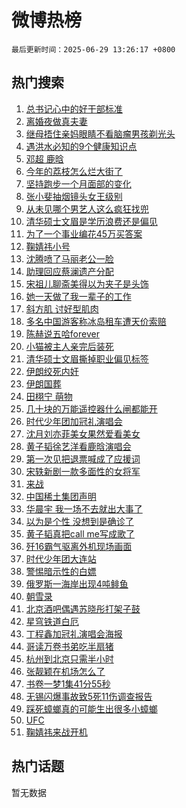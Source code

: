 # 微博热榜

`最后更新时间：2025-06-29 13:26:17 +0800`

## 热门搜索

1. [总书记心中的好干部标准](https://m.weibo.cn/search?containerid=100103type%3D1%26t%3D10%26q%3D%23%E6%80%BB%E4%B9%A6%E8%AE%B0%E5%BF%83%E4%B8%AD%E7%9A%84%E5%A5%BD%E5%B9%B2%E9%83%A8%E6%A0%87%E5%87%86%23&stream_entry_id=51&isnewpage=1&extparam=seat%3D1%26pos%3D0%26stream_entry_id%3D51%26c_type%3D51%26q%3D%2523%25E6%2580%25BB%25E4%25B9%25A6%25E8%25AE%25B0%25E5%25BF%2583%25E4%25B8%25AD%25E7%259A%2584%25E5%25A5%25BD%25E5%25B9%25B2%25E9%2583%25A8%25E6%25A0%2587%25E5%2587%2586%2523%26cate%3D10103%26filter_type%3Drealtimehot%26dgr%3D0%26display_time%3D1751174776%26pre_seqid%3D17511747760830162154061)
1. [离婚夜做真夫妻](https://m.weibo.cn/search?containerid=100103type%3D1%26t%3D10%26q%3D%E7%A6%BB%E5%A9%9A%E5%A4%9C%E5%81%9A%E7%9C%9F%E5%A4%AB%E5%A6%BB&stream_entry_id=31&isnewpage=1&extparam=seat%3D1%26pos%3D0%26stream_entry_id%3D31%26flag%3D1%26q%3D%25E7%25A6%25BB%25E5%25A9%259A%25E5%25A4%259C%25E5%2581%259A%25E7%259C%259F%25E5%25A4%25AB%25E5%25A6%25BB%26lcate%3D5001%26filter_type%3Drealtimehot%26c_type%3D31%26dgr%3D0%26cate%3D5001%26realpos%3D1%26band_rank%3D1%26display_time%3D1751174776%26pre_seqid%3D17511747760830162154061)
1. [继母捂住亲妈眼睛不看脑瘤男孩剃光头](https://m.weibo.cn/search?containerid=100103type%3D1%26t%3D10%26q%3D%23%E7%BB%A7%E6%AF%8D%E6%8D%82%E4%BD%8F%E4%BA%B2%E5%A6%88%E7%9C%BC%E7%9D%9B%E4%B8%8D%E7%9C%8B%E8%84%91%E7%98%A4%E7%94%B7%E5%AD%A9%E5%89%83%E5%85%89%E5%A4%B4%23&stream_entry_id=31&isnewpage=1&extparam=seat%3D1%26pos%3D1%26stream_entry_id%3D31%26flag%3D1%26q%3D%2523%25E7%25BB%25A7%25E6%25AF%258D%25E6%258D%2582%25E4%25BD%258F%25E4%25BA%25B2%25E5%25A6%2588%25E7%259C%25BC%25E7%259D%259B%25E4%25B8%258D%25E7%259C%258B%25E8%2584%2591%25E7%2598%25A4%25E7%2594%25B7%25E5%25AD%25A9%25E5%2589%2583%25E5%2585%2589%25E5%25A4%25B4%2523%26lcate%3D5001%26filter_type%3Drealtimehot%26c_type%3D31%26dgr%3D0%26cate%3D5001%26realpos%3D2%26band_rank%3D2%26display_time%3D1751174776%26pre_seqid%3D17511747760830162154061)
1. [遇洪水必知的9个健康知识点](https://m.weibo.cn/search?containerid=100103type%3D1%26t%3D10%26q%3D%23%E9%81%87%E6%B4%AA%E6%B0%B4%E5%BF%85%E7%9F%A5%E7%9A%849%E4%B8%AA%E5%81%A5%E5%BA%B7%E7%9F%A5%E8%AF%86%E7%82%B9%23&stream_entry_id=31&isnewpage=1&extparam=seat%3D1%26pos%3D2%26stream_entry_id%3D31%26flag%3D0%26q%3D%2523%25E9%2581%2587%25E6%25B4%25AA%25E6%25B0%25B4%25E5%25BF%2585%25E7%259F%25A5%25E7%259A%25849%25E4%25B8%25AA%25E5%2581%25A5%25E5%25BA%25B7%25E7%259F%25A5%25E8%25AF%2586%25E7%2582%25B9%2523%26lcate%3D5001%26filter_type%3Drealtimehot%26c_type%3D31%26dgr%3D0%26cate%3D5001%26realpos%3D3%26band_rank%3D3%26display_time%3D1751174776%26pre_seqid%3D17511747760830162154061)
1. [邓超 鹿晗](https://m.weibo.cn/search?containerid=100103type%3D1%26t%3D10%26q%3D%E9%82%93%E8%B6%85+%E9%B9%BF%E6%99%97&stream_entry_id=31&isnewpage=1&extparam=seat%3D1%26pos%3D3%26stream_entry_id%3D31%26flag%3D1%26q%3D%25E9%2582%2593%25E8%25B6%2585%2520%25E9%25B9%25BF%25E6%2599%2597%26lcate%3D5001%26filter_type%3Drealtimehot%26c_type%3D31%26dgr%3D0%26cate%3D5001%26realpos%3D4%26band_rank%3D4%26display_time%3D1751174776%26pre_seqid%3D17511747760830162154061)
1. [今年的荔枝怎么烂大街了](https://m.weibo.cn/search?containerid=100103type%3D1%26t%3D10%26q%3D%23%E4%BB%8A%E5%B9%B4%E7%9A%84%E8%8D%94%E6%9E%9D%E6%80%8E%E4%B9%88%E7%83%82%E5%A4%A7%E8%A1%97%E4%BA%86%23&stream_entry_id=31&isnewpage=1&extparam=seat%3D1%26pos%3D4%26stream_entry_id%3D31%26flag%3D1%26q%3D%2523%25E4%25BB%258A%25E5%25B9%25B4%25E7%259A%2584%25E8%258D%2594%25E6%259E%259D%25E6%2580%258E%25E4%25B9%2588%25E7%2583%2582%25E5%25A4%25A7%25E8%25A1%2597%25E4%25BA%2586%2523%26lcate%3D5001%26filter_type%3Drealtimehot%26c_type%3D31%26dgr%3D0%26cate%3D5001%26realpos%3D5%26band_rank%3D5%26display_time%3D1751174776%26pre_seqid%3D17511747760830162154061)
1. [坚持跑步一个月面部的变化](https://m.weibo.cn/search?containerid=100103type%3D1%26t%3D10%26q%3D%E5%9D%9A%E6%8C%81%E8%B7%91%E6%AD%A5%E4%B8%80%E4%B8%AA%E6%9C%88%E9%9D%A2%E9%83%A8%E7%9A%84%E5%8F%98%E5%8C%96&stream_entry_id=31&isnewpage=1&extparam=seat%3D1%26pos%3D5%26stream_entry_id%3D31%26flag%3D0%26q%3D%25E5%259D%259A%25E6%258C%2581%25E8%25B7%2591%25E6%25AD%25A5%25E4%25B8%2580%25E4%25B8%25AA%25E6%259C%2588%25E9%259D%25A2%25E9%2583%25A8%25E7%259A%2584%25E5%258F%2598%25E5%258C%2596%26lcate%3D5001%26filter_type%3Drealtimehot%26c_type%3D31%26dgr%3D0%26cate%3D5001%26realpos%3D6%26band_rank%3D6%26display_time%3D1751174776%26pre_seqid%3D17511747760830162154061)
1. [张小斐抽烟镜头女王级别](https://m.weibo.cn/search?containerid=100103type%3D1%26t%3D10%26q%3D%E5%BC%A0%E5%B0%8F%E6%96%90%E6%8A%BD%E7%83%9F%E9%95%9C%E5%A4%B4%E5%A5%B3%E7%8E%8B%E7%BA%A7%E5%88%AB&stream_entry_id=31&isnewpage=1&extparam=seat%3D1%26pos%3D6%26stream_entry_id%3D31%26flag%3D2%26q%3D%25E5%25BC%25A0%25E5%25B0%258F%25E6%2596%2590%25E6%258A%25BD%25E7%2583%259F%25E9%2595%259C%25E5%25A4%25B4%25E5%25A5%25B3%25E7%258E%258B%25E7%25BA%25A7%25E5%2588%25AB%26lcate%3D5001%26filter_type%3Drealtimehot%26c_type%3D31%26dgr%3D0%26cate%3D5001%26realpos%3D7%26band_rank%3D7%26display_time%3D1751174776%26pre_seqid%3D17511747760830162154061)
1. [从未见哪个男艺人这么疯狂找兜](https://m.weibo.cn/search?containerid=100103type%3D1%26t%3D10%26q%3D%E4%BB%8E%E6%9C%AA%E8%A7%81%E5%93%AA%E4%B8%AA%E7%94%B7%E8%89%BA%E4%BA%BA%E8%BF%99%E4%B9%88%E7%96%AF%E7%8B%82%E6%89%BE%E5%85%9C&stream_entry_id=31&isnewpage=1&extparam=seat%3D1%26pos%3D7%26stream_entry_id%3D31%26flag%3D1%26q%3D%25E4%25BB%258E%25E6%259C%25AA%25E8%25A7%2581%25E5%2593%25AA%25E4%25B8%25AA%25E7%2594%25B7%25E8%2589%25BA%25E4%25BA%25BA%25E8%25BF%2599%25E4%25B9%2588%25E7%2596%25AF%25E7%258B%2582%25E6%2589%25BE%25E5%2585%259C%26lcate%3D5001%26filter_type%3Drealtimehot%26c_type%3D31%26dgr%3D0%26cate%3D5001%26realpos%3D8%26band_rank%3D8%26display_time%3D1751174776%26pre_seqid%3D17511747760830162154061)
1. [清华硕士文眉是学历浪费还是偏见](https://m.weibo.cn/search?containerid=100103type%3D1%26t%3D10%26q%3D%23%E6%B8%85%E5%8D%8E%E7%A1%95%E5%A3%AB%E6%96%87%E7%9C%89%E6%98%AF%E5%AD%A6%E5%8E%86%E6%B5%AA%E8%B4%B9%E8%BF%98%E6%98%AF%E5%81%8F%E8%A7%81%23&stream_entry_id=31&isnewpage=1&extparam=seat%3D1%26pos%3D8%26stream_entry_id%3D31%26flag%3D1%26q%3D%2523%25E6%25B8%2585%25E5%258D%258E%25E7%25A1%2595%25E5%25A3%25AB%25E6%2596%2587%25E7%259C%2589%25E6%2598%25AF%25E5%25AD%25A6%25E5%258E%2586%25E6%25B5%25AA%25E8%25B4%25B9%25E8%25BF%2598%25E6%2598%25AF%25E5%2581%258F%25E8%25A7%2581%2523%26lcate%3D5001%26filter_type%3Drealtimehot%26c_type%3D31%26dgr%3D0%26cate%3D5001%26realpos%3D9%26band_rank%3D9%26display_time%3D1751174776%26pre_seqid%3D17511747760830162154061)
1. [为了一个事业编花45万买答案](https://m.weibo.cn/search?containerid=100103type%3D1%26t%3D10%26q%3D%23%E4%B8%BA%E4%BA%86%E4%B8%80%E4%B8%AA%E4%BA%8B%E4%B8%9A%E7%BC%96%E8%8A%B145%E4%B8%87%E4%B9%B0%E7%AD%94%E6%A1%88%23&stream_entry_id=31&isnewpage=1&extparam=seat%3D1%26pos%3D9%26stream_entry_id%3D31%26flag%3D1%26q%3D%2523%25E4%25B8%25BA%25E4%25BA%2586%25E4%25B8%2580%25E4%25B8%25AA%25E4%25BA%258B%25E4%25B8%259A%25E7%25BC%2596%25E8%258A%25B145%25E4%25B8%2587%25E4%25B9%25B0%25E7%25AD%2594%25E6%25A1%2588%2523%26lcate%3D5001%26filter_type%3Drealtimehot%26c_type%3D31%26dgr%3D0%26cate%3D5001%26realpos%3D10%26band_rank%3D10%26display_time%3D1751174776%26pre_seqid%3D17511747760830162154061)
1. [鞠婧祎小号](https://m.weibo.cn/search?containerid=100103type%3D1%26t%3D10%26q%3D%23%E9%9E%A0%E5%A9%A7%E7%A5%8E%E5%B0%8F%E5%8F%B7%23&stream_entry_id=31&isnewpage=1&extparam=seat%3D1%26pos%3D10%26stream_entry_id%3D31%26flag%3D1%26q%3D%2523%25E9%259E%25A0%25E5%25A9%25A7%25E7%25A5%258E%25E5%25B0%258F%25E5%258F%25B7%2523%26lcate%3D5001%26filter_type%3Drealtimehot%26c_type%3D31%26dgr%3D0%26cate%3D5001%26realpos%3D11%26band_rank%3D11%26display_time%3D1751174776%26pre_seqid%3D17511747760830162154061)
1. [沈腾喷了马丽老公一脸](https://m.weibo.cn/search?containerid=100103type%3D1%26t%3D10%26q%3D%E6%B2%88%E8%85%BE%E5%96%B7%E4%BA%86%E9%A9%AC%E4%B8%BD%E8%80%81%E5%85%AC%E4%B8%80%E8%84%B8&stream_entry_id=31&isnewpage=1&extparam=seat%3D1%26pos%3D11%26stream_entry_id%3D31%26flag%3D1%26q%3D%25E6%25B2%2588%25E8%2585%25BE%25E5%2596%25B7%25E4%25BA%2586%25E9%25A9%25AC%25E4%25B8%25BD%25E8%2580%2581%25E5%2585%25AC%25E4%25B8%2580%25E8%2584%25B8%26lcate%3D5001%26filter_type%3Drealtimehot%26c_type%3D31%26dgr%3D0%26cate%3D5001%26realpos%3D12%26band_rank%3D12%26display_time%3D1751174776%26pre_seqid%3D17511747760830162154061)
1. [助理回应蔡澜遗产分配](https://m.weibo.cn/search?containerid=100103type%3D1%26t%3D10%26q%3D%23%E5%8A%A9%E7%90%86%E5%9B%9E%E5%BA%94%E8%94%A1%E6%BE%9C%E9%81%97%E4%BA%A7%E5%88%86%E9%85%8D%23&stream_entry_id=31&isnewpage=1&extparam=seat%3D1%26pos%3D12%26stream_entry_id%3D31%26flag%3D1%26q%3D%2523%25E5%258A%25A9%25E7%2590%2586%25E5%259B%259E%25E5%25BA%2594%25E8%2594%25A1%25E6%25BE%259C%25E9%2581%2597%25E4%25BA%25A7%25E5%2588%2586%25E9%2585%258D%2523%26lcate%3D5001%26filter_type%3Drealtimehot%26c_type%3D31%26dgr%3D0%26cate%3D5001%26realpos%3D13%26band_rank%3D13%26display_time%3D1751174776%26pre_seqid%3D17511747760830162154061)
1. [宋祖儿聊斋美得以为夹子是头饰](https://m.weibo.cn/search?containerid=100103type%3D1%26t%3D10%26q%3D%23%E5%AE%8B%E7%A5%96%E5%84%BF%E8%81%8A%E6%96%8B%E7%BE%8E%E5%BE%97%E4%BB%A5%E4%B8%BA%E5%A4%B9%E5%AD%90%E6%98%AF%E5%A4%B4%E9%A5%B0%23&stream_entry_id=31&isnewpage=1&extparam=seat%3D1%26pos%3D13%26stream_entry_id%3D31%26flag%3D1%26q%3D%2523%25E5%25AE%258B%25E7%25A5%2596%25E5%2584%25BF%25E8%2581%258A%25E6%2596%258B%25E7%25BE%258E%25E5%25BE%2597%25E4%25BB%25A5%25E4%25B8%25BA%25E5%25A4%25B9%25E5%25AD%2590%25E6%2598%25AF%25E5%25A4%25B4%25E9%25A5%25B0%2523%26lcate%3D5001%26filter_type%3Drealtimehot%26c_type%3D31%26dgr%3D0%26cate%3D5001%26realpos%3D14%26band_rank%3D14%26display_time%3D1751174776%26pre_seqid%3D17511747760830162154061)
1. [她一天做了我一辈子的工作](https://m.weibo.cn/search?containerid=100103type%3D1%26t%3D10%26q%3D%E5%A5%B9%E4%B8%80%E5%A4%A9%E5%81%9A%E4%BA%86%E6%88%91%E4%B8%80%E8%BE%88%E5%AD%90%E7%9A%84%E5%B7%A5%E4%BD%9C&stream_entry_id=31&isnewpage=1&extparam=seat%3D1%26pos%3D14%26stream_entry_id%3D31%26flag%3D0%26q%3D%25E5%25A5%25B9%25E4%25B8%2580%25E5%25A4%25A9%25E5%2581%259A%25E4%25BA%2586%25E6%2588%2591%25E4%25B8%2580%25E8%25BE%2588%25E5%25AD%2590%25E7%259A%2584%25E5%25B7%25A5%25E4%25BD%259C%26lcate%3D5001%26filter_type%3Drealtimehot%26c_type%3D31%26dgr%3D0%26cate%3D5001%26realpos%3D15%26band_rank%3D15%26display_time%3D1751174776%26pre_seqid%3D17511747760830162154061)
1. [斜方肌 讨好型肌肉](https://m.weibo.cn/search?containerid=100103type%3D1%26t%3D10%26q%3D%E6%96%9C%E6%96%B9%E8%82%8C+%E8%AE%A8%E5%A5%BD%E5%9E%8B%E8%82%8C%E8%82%89&stream_entry_id=31&isnewpage=1&extparam=seat%3D1%26pos%3D15%26stream_entry_id%3D31%26flag%3D1%26q%3D%25E6%2596%259C%25E6%2596%25B9%25E8%2582%258C%2520%25E8%25AE%25A8%25E5%25A5%25BD%25E5%259E%258B%25E8%2582%258C%25E8%2582%2589%26lcate%3D5001%26filter_type%3Drealtimehot%26c_type%3D31%26dgr%3D0%26cate%3D5001%26realpos%3D16%26band_rank%3D16%26display_time%3D1751174776%26pre_seqid%3D17511747760830162154061)
1. [多名中国游客称冰岛租车遭天价索赔](https://m.weibo.cn/search?containerid=100103type%3D1%26t%3D10%26q%3D%23%E5%A4%9A%E5%90%8D%E4%B8%AD%E5%9B%BD%E6%B8%B8%E5%AE%A2%E7%A7%B0%E5%86%B0%E5%B2%9B%E7%A7%9F%E8%BD%A6%E9%81%AD%E5%A4%A9%E4%BB%B7%E7%B4%A2%E8%B5%94%23&stream_entry_id=31&isnewpage=1&extparam=seat%3D1%26pos%3D16%26stream_entry_id%3D31%26flag%3D0%26q%3D%2523%25E5%25A4%259A%25E5%2590%258D%25E4%25B8%25AD%25E5%259B%25BD%25E6%25B8%25B8%25E5%25AE%25A2%25E7%25A7%25B0%25E5%2586%25B0%25E5%25B2%259B%25E7%25A7%259F%25E8%25BD%25A6%25E9%2581%25AD%25E5%25A4%25A9%25E4%25BB%25B7%25E7%25B4%25A2%25E8%25B5%2594%2523%26lcate%3D5001%26filter_type%3Drealtimehot%26c_type%3D31%26dgr%3D0%26cate%3D5001%26realpos%3D17%26band_rank%3D17%26display_time%3D1751174776%26pre_seqid%3D17511747760830162154061)
1. [陈赫说五哈forever](https://m.weibo.cn/search?containerid=100103type%3D1%26t%3D10%26q%3D%E9%99%88%E8%B5%AB%E8%AF%B4%E4%BA%94%E5%93%88forever&stream_entry_id=31&isnewpage=1&extparam=seat%3D1%26pos%3D17%26stream_entry_id%3D31%26flag%3D1%26q%3D%25E9%2599%2588%25E8%25B5%25AB%25E8%25AF%25B4%25E4%25BA%2594%25E5%2593%2588forever%26lcate%3D5001%26filter_type%3Drealtimehot%26c_type%3D31%26dgr%3D0%26cate%3D5001%26realpos%3D18%26band_rank%3D18%26display_time%3D1751174776%26pre_seqid%3D17511747760830162154061)
1. [小猫被主人亲完后装死](https://m.weibo.cn/search?containerid=100103type%3D1%26t%3D10%26q%3D%23%E5%B0%8F%E7%8C%AB%E8%A2%AB%E4%B8%BB%E4%BA%BA%E4%BA%B2%E5%AE%8C%E5%90%8E%E8%A3%85%E6%AD%BB%23&stream_entry_id=31&isnewpage=1&extparam=seat%3D1%26pos%3D18%26stream_entry_id%3D31%26flag%3D0%26q%3D%2523%25E5%25B0%258F%25E7%258C%25AB%25E8%25A2%25AB%25E4%25B8%25BB%25E4%25BA%25BA%25E4%25BA%25B2%25E5%25AE%258C%25E5%2590%258E%25E8%25A3%2585%25E6%25AD%25BB%2523%26lcate%3D5001%26filter_type%3Drealtimehot%26c_type%3D31%26dgr%3D0%26cate%3D5001%26realpos%3D19%26band_rank%3D19%26display_time%3D1751174776%26pre_seqid%3D17511747760830162154061)
1. [清华硕士文眉撕掉职业偏见标签](https://m.weibo.cn/search?containerid=100103type%3D1%26t%3D10%26q%3D%23%E6%B8%85%E5%8D%8E%E7%A1%95%E5%A3%AB%E6%96%87%E7%9C%89%E6%92%95%E6%8E%89%E8%81%8C%E4%B8%9A%E5%81%8F%E8%A7%81%E6%A0%87%E7%AD%BE%23&stream_entry_id=31&isnewpage=1&extparam=seat%3D1%26pos%3D19%26stream_entry_id%3D31%26flag%3D1%26q%3D%2523%25E6%25B8%2585%25E5%258D%258E%25E7%25A1%2595%25E5%25A3%25AB%25E6%2596%2587%25E7%259C%2589%25E6%2592%2595%25E6%258E%2589%25E8%2581%258C%25E4%25B8%259A%25E5%2581%258F%25E8%25A7%2581%25E6%25A0%2587%25E7%25AD%25BE%2523%26lcate%3D5001%26filter_type%3Drealtimehot%26c_type%3D31%26dgr%3D0%26cate%3D5001%26realpos%3D20%26band_rank%3D20%26display_time%3D1751174776%26pre_seqid%3D17511747760830162154061)
1. [伊朗绞死内奸](https://m.weibo.cn/search?containerid=100103type%3D1%26t%3D10%26q%3D%E4%BC%8A%E6%9C%97%E7%BB%9E%E6%AD%BB%E5%86%85%E5%A5%B8&stream_entry_id=31&isnewpage=1&extparam=seat%3D1%26pos%3D20%26stream_entry_id%3D31%26flag%3D1%26q%3D%25E4%25BC%258A%25E6%259C%2597%25E7%25BB%259E%25E6%25AD%25BB%25E5%2586%2585%25E5%25A5%25B8%26lcate%3D5001%26filter_type%3Drealtimehot%26c_type%3D31%26dgr%3D0%26cate%3D5001%26realpos%3D21%26band_rank%3D21%26display_time%3D1751174776%26pre_seqid%3D17511747760830162154061)
1. [伊朗国葬](https://m.weibo.cn/search?containerid=100103type%3D1%26t%3D10%26q%3D%E4%BC%8A%E6%9C%97%E5%9B%BD%E8%91%AC&stream_entry_id=31&isnewpage=1&extparam=seat%3D1%26pos%3D21%26stream_entry_id%3D31%26flag%3D2%26q%3D%25E4%25BC%258A%25E6%259C%2597%25E5%259B%25BD%25E8%2591%25AC%26lcate%3D5001%26filter_type%3Drealtimehot%26c_type%3D31%26dgr%3D0%26cate%3D5001%26realpos%3D22%26band_rank%3D22%26display_time%3D1751174776%26pre_seqid%3D17511747760830162154061)
1. [田栩宁 萌物](https://m.weibo.cn/search?containerid=100103type%3D1%26t%3D10%26q%3D%E7%94%B0%E6%A0%A9%E5%AE%81+%E8%90%8C%E7%89%A9&stream_entry_id=31&isnewpage=1&extparam=seat%3D1%26pos%3D22%26stream_entry_id%3D31%26flag%3D0%26q%3D%25E7%2594%25B0%25E6%25A0%25A9%25E5%25AE%2581%2520%25E8%2590%258C%25E7%2589%25A9%26lcate%3D5001%26filter_type%3Drealtimehot%26c_type%3D31%26dgr%3D0%26cate%3D5001%26realpos%3D23%26band_rank%3D23%26display_time%3D1751174776%26pre_seqid%3D17511747760830162154061)
1. [几十块的万能遥控器什么闸都能开](https://m.weibo.cn/search?containerid=100103type%3D1%26t%3D10%26q%3D%23%E5%87%A0%E5%8D%81%E5%9D%97%E7%9A%84%E4%B8%87%E8%83%BD%E9%81%A5%E6%8E%A7%E5%99%A8%E4%BB%80%E4%B9%88%E9%97%B8%E9%83%BD%E8%83%BD%E5%BC%80%23&stream_entry_id=31&isnewpage=1&extparam=seat%3D1%26pos%3D23%26stream_entry_id%3D31%26flag%3D1%26q%3D%2523%25E5%2587%25A0%25E5%258D%2581%25E5%259D%2597%25E7%259A%2584%25E4%25B8%2587%25E8%2583%25BD%25E9%2581%25A5%25E6%258E%25A7%25E5%2599%25A8%25E4%25BB%2580%25E4%25B9%2588%25E9%2597%25B8%25E9%2583%25BD%25E8%2583%25BD%25E5%25BC%2580%2523%26lcate%3D5001%26filter_type%3Drealtimehot%26c_type%3D31%26dgr%3D0%26cate%3D5001%26realpos%3D24%26band_rank%3D24%26display_time%3D1751174776%26pre_seqid%3D17511747760830162154061)
1. [时代少年团加冠礼演唱会](https://m.weibo.cn/search?containerid=100103type%3D1%26t%3D10%26q%3D%23%E6%97%B6%E4%BB%A3%E5%B0%91%E5%B9%B4%E5%9B%A2%E5%8A%A0%E5%86%A0%E7%A4%BC%E6%BC%94%E5%94%B1%E4%BC%9A%23&stream_entry_id=31&isnewpage=1&extparam=seat%3D1%26pos%3D24%26stream_entry_id%3D31%26flag%3D0%26q%3D%2523%25E6%2597%25B6%25E4%25BB%25A3%25E5%25B0%2591%25E5%25B9%25B4%25E5%259B%25A2%25E5%258A%25A0%25E5%2586%25A0%25E7%25A4%25BC%25E6%25BC%2594%25E5%2594%25B1%25E4%25BC%259A%2523%26lcate%3D5001%26filter_type%3Drealtimehot%26c_type%3D31%26dgr%3D0%26cate%3D5001%26realpos%3D25%26band_rank%3D25%26display_time%3D1751174776%26pre_seqid%3D17511747760830162154061)
1. [沈月刘亦菲美女果然爱看美女](https://m.weibo.cn/search?containerid=100103type%3D1%26t%3D10%26q%3D%E6%B2%88%E6%9C%88%E5%88%98%E4%BA%A6%E8%8F%B2%E7%BE%8E%E5%A5%B3%E6%9E%9C%E7%84%B6%E7%88%B1%E7%9C%8B%E7%BE%8E%E5%A5%B3&stream_entry_id=31&isnewpage=1&extparam=seat%3D1%26pos%3D25%26stream_entry_id%3D31%26flag%3D1%26q%3D%25E6%25B2%2588%25E6%259C%2588%25E5%2588%2598%25E4%25BA%25A6%25E8%258F%25B2%25E7%25BE%258E%25E5%25A5%25B3%25E6%259E%259C%25E7%2584%25B6%25E7%2588%25B1%25E7%259C%258B%25E7%25BE%258E%25E5%25A5%25B3%26lcate%3D5001%26filter_type%3Drealtimehot%26c_type%3D31%26dgr%3D0%26cate%3D5001%26realpos%3D26%26band_rank%3D26%26display_time%3D1751174776%26pre_seqid%3D17511747760830162154061)
1. [黄子韬徐艺洋看鹿晗演唱会](https://m.weibo.cn/search?containerid=100103type%3D1%26t%3D10%26q%3D%23%E9%BB%84%E5%AD%90%E9%9F%AC%E5%BE%90%E8%89%BA%E6%B4%8B%E7%9C%8B%E9%B9%BF%E6%99%97%E6%BC%94%E5%94%B1%E4%BC%9A%23&stream_entry_id=31&isnewpage=1&extparam=seat%3D1%26pos%3D26%26stream_entry_id%3D31%26flag%3D1%26q%3D%2523%25E9%25BB%2584%25E5%25AD%2590%25E9%259F%25AC%25E5%25BE%2590%25E8%2589%25BA%25E6%25B4%258B%25E7%259C%258B%25E9%25B9%25BF%25E6%2599%2597%25E6%25BC%2594%25E5%2594%25B1%25E4%25BC%259A%2523%26lcate%3D5001%26filter_type%3Drealtimehot%26c_type%3D31%26dgr%3D0%26cate%3D5001%26realpos%3D27%26band_rank%3D27%26display_time%3D1751174776%26pre_seqid%3D17511747760830162154061)
1. [第一次见把退票喊成了应援词](https://m.weibo.cn/search?containerid=100103type%3D1%26t%3D10%26q%3D%E7%AC%AC%E4%B8%80%E6%AC%A1%E8%A7%81%E6%8A%8A%E9%80%80%E7%A5%A8%E5%96%8A%E6%88%90%E4%BA%86%E5%BA%94%E6%8F%B4%E8%AF%8D&stream_entry_id=31&isnewpage=1&extparam=seat%3D1%26pos%3D27%26stream_entry_id%3D31%26flag%3D1%26q%3D%25E7%25AC%25AC%25E4%25B8%2580%25E6%25AC%25A1%25E8%25A7%2581%25E6%258A%258A%25E9%2580%2580%25E7%25A5%25A8%25E5%2596%258A%25E6%2588%2590%25E4%25BA%2586%25E5%25BA%2594%25E6%258F%25B4%25E8%25AF%258D%26lcate%3D5001%26filter_type%3Drealtimehot%26c_type%3D31%26dgr%3D0%26cate%3D5001%26realpos%3D28%26band_rank%3D28%26display_time%3D1751174776%26pre_seqid%3D17511747760830162154061)
1. [宋轶新剧一款多面性的女将军](https://m.weibo.cn/search?containerid=100103type%3D1%26t%3D10%26q%3D%E5%AE%8B%E8%BD%B6%E6%96%B0%E5%89%A7%E4%B8%80%E6%AC%BE%E5%A4%9A%E9%9D%A2%E6%80%A7%E7%9A%84%E5%A5%B3%E5%B0%86%E5%86%9B&stream_entry_id=31&isnewpage=1&extparam=seat%3D1%26pos%3D28%26stream_entry_id%3D31%26flag%3D1%26q%3D%25E5%25AE%258B%25E8%25BD%25B6%25E6%2596%25B0%25E5%2589%25A7%25E4%25B8%2580%25E6%25AC%25BE%25E5%25A4%259A%25E9%259D%25A2%25E6%2580%25A7%25E7%259A%2584%25E5%25A5%25B3%25E5%25B0%2586%25E5%2586%259B%26lcate%3D5001%26filter_type%3Drealtimehot%26c_type%3D31%26dgr%3D0%26cate%3D5001%26realpos%3D29%26band_rank%3D29%26display_time%3D1751174776%26pre_seqid%3D17511747760830162154061)
1. [来战](https://m.weibo.cn/search?containerid=100103type%3D1%26t%3D10%26q%3D%E6%9D%A5%E6%88%98&stream_entry_id=31&isnewpage=1&extparam=seat%3D1%26pos%3D29%26stream_entry_id%3D31%26flag%3D0%26q%3D%25E6%259D%25A5%25E6%2588%2598%26lcate%3D5001%26filter_type%3Drealtimehot%26c_type%3D31%26dgr%3D0%26cate%3D5001%26realpos%3D30%26band_rank%3D30%26display_time%3D1751174776%26pre_seqid%3D17511747760830162154061)
1. [中国稀土集团声明](https://m.weibo.cn/search?containerid=100103type%3D1%26t%3D10%26q%3D%23%E4%B8%AD%E5%9B%BD%E7%A8%80%E5%9C%9F%E9%9B%86%E5%9B%A2%E5%A3%B0%E6%98%8E%23&stream_entry_id=31&isnewpage=1&extparam=seat%3D1%26pos%3D30%26stream_entry_id%3D31%26flag%3D1%26q%3D%2523%25E4%25B8%25AD%25E5%259B%25BD%25E7%25A8%2580%25E5%259C%259F%25E9%259B%2586%25E5%259B%25A2%25E5%25A3%25B0%25E6%2598%258E%2523%26lcate%3D5001%26filter_type%3Drealtimehot%26c_type%3D31%26dgr%3D0%26cate%3D5001%26realpos%3D31%26band_rank%3D31%26display_time%3D1751174776%26pre_seqid%3D17511747760830162154061)
1. [华晨宇 我一场不去就出大事了](https://m.weibo.cn/search?containerid=100103type%3D1%26t%3D10%26q%3D%E5%8D%8E%E6%99%A8%E5%AE%87+%E6%88%91%E4%B8%80%E5%9C%BA%E4%B8%8D%E5%8E%BB%E5%B0%B1%E5%87%BA%E5%A4%A7%E4%BA%8B%E4%BA%86&stream_entry_id=31&isnewpage=1&extparam=seat%3D1%26pos%3D31%26stream_entry_id%3D31%26flag%3D1%26q%3D%25E5%258D%258E%25E6%2599%25A8%25E5%25AE%2587%2520%25E6%2588%2591%25E4%25B8%2580%25E5%259C%25BA%25E4%25B8%258D%25E5%258E%25BB%25E5%25B0%25B1%25E5%2587%25BA%25E5%25A4%25A7%25E4%25BA%258B%25E4%25BA%2586%26lcate%3D5001%26filter_type%3Drealtimehot%26c_type%3D31%26dgr%3D0%26cate%3D5001%26realpos%3D32%26band_rank%3D32%26display_time%3D1751174776%26pre_seqid%3D17511747760830162154061)
1. [以为是个性 没想到是确诊了](https://m.weibo.cn/search?containerid=100103type%3D1%26t%3D10%26q%3D%E4%BB%A5%E4%B8%BA%E6%98%AF%E4%B8%AA%E6%80%A7+%E6%B2%A1%E6%83%B3%E5%88%B0%E6%98%AF%E7%A1%AE%E8%AF%8A%E4%BA%86&stream_entry_id=31&isnewpage=1&extparam=seat%3D1%26pos%3D32%26stream_entry_id%3D31%26flag%3D1%26q%3D%25E4%25BB%25A5%25E4%25B8%25BA%25E6%2598%25AF%25E4%25B8%25AA%25E6%2580%25A7%2520%25E6%25B2%25A1%25E6%2583%25B3%25E5%2588%25B0%25E6%2598%25AF%25E7%25A1%25AE%25E8%25AF%258A%25E4%25BA%2586%26lcate%3D5001%26filter_type%3Drealtimehot%26c_type%3D31%26dgr%3D0%26cate%3D5001%26realpos%3D33%26band_rank%3D33%26display_time%3D1751174776%26pre_seqid%3D17511747760830162154061)
1. [黄子韬真把call me写成歌了](https://m.weibo.cn/search?containerid=100103type%3D1%26t%3D10%26q%3D%E9%BB%84%E5%AD%90%E9%9F%AC%E7%9C%9F%E6%8A%8Acall+me%E5%86%99%E6%88%90%E6%AD%8C%E4%BA%86&stream_entry_id=31&isnewpage=1&extparam=seat%3D1%26pos%3D33%26stream_entry_id%3D31%26flag%3D1%26q%3D%25E9%25BB%2584%25E5%25AD%2590%25E9%259F%25AC%25E7%259C%259F%25E6%258A%258Acall%2520me%25E5%2586%2599%25E6%2588%2590%25E6%25AD%258C%25E4%25BA%2586%26lcate%3D5001%26filter_type%3Drealtimehot%26c_type%3D31%26dgr%3D0%26cate%3D5001%26realpos%3D34%26band_rank%3D34%26display_time%3D1751174776%26pre_seqid%3D17511747760830162154061)
1. [歼16霸气驱离外机现场画面](https://m.weibo.cn/search?containerid=100103type%3D1%26t%3D10%26q%3D%23%E6%AD%BC16%E9%9C%B8%E6%B0%94%E9%A9%B1%E7%A6%BB%E5%A4%96%E6%9C%BA%E7%8E%B0%E5%9C%BA%E7%94%BB%E9%9D%A2%23&stream_entry_id=31&isnewpage=1&extparam=seat%3D1%26pos%3D34%26stream_entry_id%3D31%26flag%3D0%26q%3D%2523%25E6%25AD%25BC16%25E9%259C%25B8%25E6%25B0%2594%25E9%25A9%25B1%25E7%25A6%25BB%25E5%25A4%2596%25E6%259C%25BA%25E7%258E%25B0%25E5%259C%25BA%25E7%2594%25BB%25E9%259D%25A2%2523%26lcate%3D5001%26filter_type%3Drealtimehot%26c_type%3D31%26dgr%3D0%26cate%3D5001%26realpos%3D35%26band_rank%3D35%26display_time%3D1751174776%26pre_seqid%3D17511747760830162154061)
1. [时代少年团大连站](https://m.weibo.cn/search?containerid=100103type%3D1%26t%3D10%26q%3D%E6%97%B6%E4%BB%A3%E5%B0%91%E5%B9%B4%E5%9B%A2%E5%A4%A7%E8%BF%9E%E7%AB%99&stream_entry_id=31&isnewpage=1&extparam=seat%3D1%26pos%3D35%26stream_entry_id%3D31%26flag%3D0%26q%3D%25E6%2597%25B6%25E4%25BB%25A3%25E5%25B0%2591%25E5%25B9%25B4%25E5%259B%25A2%25E5%25A4%25A7%25E8%25BF%259E%25E7%25AB%2599%26lcate%3D5001%26filter_type%3Drealtimehot%26c_type%3D31%26dgr%3D0%26cate%3D5001%26realpos%3D36%26band_rank%3D36%26display_time%3D1751174776%26pre_seqid%3D17511747760830162154061)
1. [警惕暗示性的白嫖](https://m.weibo.cn/search?containerid=100103type%3D1%26t%3D10%26q%3D%E8%AD%A6%E6%83%95%E6%9A%97%E7%A4%BA%E6%80%A7%E7%9A%84%E7%99%BD%E5%AB%96&stream_entry_id=31&isnewpage=1&extparam=seat%3D1%26pos%3D36%26stream_entry_id%3D31%26flag%3D1%26q%3D%25E8%25AD%25A6%25E6%2583%2595%25E6%259A%2597%25E7%25A4%25BA%25E6%2580%25A7%25E7%259A%2584%25E7%2599%25BD%25E5%25AB%2596%26lcate%3D5001%26filter_type%3Drealtimehot%26c_type%3D31%26dgr%3D0%26cate%3D5001%26realpos%3D37%26band_rank%3D37%26display_time%3D1751174776%26pre_seqid%3D17511747760830162154061)
1. [俄罗斯一海岸出现4吨鲱鱼](https://m.weibo.cn/search?containerid=100103type%3D1%26t%3D10%26q%3D%23%E4%BF%84%E7%BD%97%E6%96%AF%E4%B8%80%E6%B5%B7%E5%B2%B8%E5%87%BA%E7%8E%B04%E5%90%A8%E9%B2%B1%E9%B1%BC%23&stream_entry_id=31&isnewpage=1&extparam=seat%3D1%26pos%3D37%26stream_entry_id%3D31%26flag%3D0%26q%3D%2523%25E4%25BF%2584%25E7%25BD%2597%25E6%2596%25AF%25E4%25B8%2580%25E6%25B5%25B7%25E5%25B2%25B8%25E5%2587%25BA%25E7%258E%25B04%25E5%2590%25A8%25E9%25B2%25B1%25E9%25B1%25BC%2523%26lcate%3D5001%26filter_type%3Drealtimehot%26c_type%3D31%26dgr%3D0%26cate%3D5001%26realpos%3D38%26band_rank%3D38%26display_time%3D1751174776%26pre_seqid%3D17511747760830162154061)
1. [朝雪录](https://m.weibo.cn/search?containerid=100103type%3D1%26t%3D10%26q%3D%E6%9C%9D%E9%9B%AA%E5%BD%95&stream_entry_id=31&isnewpage=1&extparam=seat%3D1%26pos%3D38%26stream_entry_id%3D31%26flag%3D0%26q%3D%25E6%259C%259D%25E9%259B%25AA%25E5%25BD%2595%26lcate%3D5001%26filter_type%3Drealtimehot%26c_type%3D31%26dgr%3D0%26cate%3D5001%26realpos%3D39%26band_rank%3D39%26display_time%3D1751174776%26pre_seqid%3D17511747760830162154061)
1. [北京酒吧偶遇苏晓彤打架子鼓](https://m.weibo.cn/search?containerid=100103type%3D1%26t%3D10%26q%3D%E5%8C%97%E4%BA%AC%E9%85%92%E5%90%A7%E5%81%B6%E9%81%87%E8%8B%8F%E6%99%93%E5%BD%A4%E6%89%93%E6%9E%B6%E5%AD%90%E9%BC%93&stream_entry_id=31&isnewpage=1&extparam=seat%3D1%26pos%3D39%26stream_entry_id%3D31%26flag%3D1%26q%3D%25E5%258C%2597%25E4%25BA%25AC%25E9%2585%2592%25E5%2590%25A7%25E5%2581%25B6%25E9%2581%2587%25E8%258B%258F%25E6%2599%2593%25E5%25BD%25A4%25E6%2589%2593%25E6%259E%25B6%25E5%25AD%2590%25E9%25BC%2593%26lcate%3D5001%26filter_type%3Drealtimehot%26c_type%3D31%26dgr%3D0%26cate%3D5001%26realpos%3D40%26band_rank%3D40%26display_time%3D1751174776%26pre_seqid%3D17511747760830162154061)
1. [星穹铁道白厄](https://m.weibo.cn/search?containerid=100103type%3D1%26t%3D10%26q%3D%23%E6%98%9F%E7%A9%B9%E9%93%81%E9%81%93%E7%99%BD%E5%8E%84%23&stream_entry_id=31&isnewpage=1&extparam=seat%3D1%26pos%3D40%26stream_entry_id%3D31%26flag%3D1%26q%3D%2523%25E6%2598%259F%25E7%25A9%25B9%25E9%2593%2581%25E9%2581%2593%25E7%2599%25BD%25E5%258E%2584%2523%26lcate%3D5001%26filter_type%3Drealtimehot%26c_type%3D31%26dgr%3D0%26cate%3D5001%26realpos%3D41%26band_rank%3D41%26display_time%3D1751174776%26pre_seqid%3D17511747760830162154061)
1. [丁程鑫加冠礼演唱会海报](https://m.weibo.cn/search?containerid=100103type%3D1%26t%3D10%26q%3D%23%E4%B8%81%E7%A8%8B%E9%91%AB%E5%8A%A0%E5%86%A0%E7%A4%BC%E6%BC%94%E5%94%B1%E4%BC%9A%E6%B5%B7%E6%8A%A5%23&stream_entry_id=31&isnewpage=1&extparam=seat%3D1%26pos%3D41%26stream_entry_id%3D31%26flag%3D1%26q%3D%2523%25E4%25B8%2581%25E7%25A8%258B%25E9%2591%25AB%25E5%258A%25A0%25E5%2586%25A0%25E7%25A4%25BC%25E6%25BC%2594%25E5%2594%25B1%25E4%25BC%259A%25E6%25B5%25B7%25E6%258A%25A5%2523%26lcate%3D5001%26filter_type%3Drealtimehot%26c_type%3D31%26dgr%3D0%26cate%3D5001%26realpos%3D42%26band_rank%3D42%26display_time%3D1751174776%26pre_seqid%3D17511747760830162154061)
1. [哥读万卷书弟吃半扇猪](https://m.weibo.cn/search?containerid=100103type%3D1%26t%3D10%26q%3D%E5%93%A5%E8%AF%BB%E4%B8%87%E5%8D%B7%E4%B9%A6%E5%BC%9F%E5%90%83%E5%8D%8A%E6%89%87%E7%8C%AA&stream_entry_id=31&isnewpage=1&extparam=seat%3D1%26pos%3D42%26stream_entry_id%3D31%26flag%3D1%26q%3D%25E5%2593%25A5%25E8%25AF%25BB%25E4%25B8%2587%25E5%258D%25B7%25E4%25B9%25A6%25E5%25BC%259F%25E5%2590%2583%25E5%258D%258A%25E6%2589%2587%25E7%258C%25AA%26lcate%3D5001%26filter_type%3Drealtimehot%26c_type%3D31%26dgr%3D0%26cate%3D5001%26realpos%3D43%26band_rank%3D43%26display_time%3D1751174776%26pre_seqid%3D17511747760830162154061)
1. [杭州到北京只需半小时](https://m.weibo.cn/search?containerid=100103type%3D1%26t%3D10%26q%3D%23%E6%9D%AD%E5%B7%9E%E5%88%B0%E5%8C%97%E4%BA%AC%E5%8F%AA%E9%9C%80%E5%8D%8A%E5%B0%8F%E6%97%B6%23&stream_entry_id=31&isnewpage=1&extparam=seat%3D1%26pos%3D43%26stream_entry_id%3D31%26flag%3D0%26q%3D%2523%25E6%259D%25AD%25E5%25B7%259E%25E5%2588%25B0%25E5%258C%2597%25E4%25BA%25AC%25E5%258F%25AA%25E9%259C%2580%25E5%258D%258A%25E5%25B0%258F%25E6%2597%25B6%2523%26lcate%3D5001%26filter_type%3Drealtimehot%26c_type%3D31%26dgr%3D0%26cate%3D5001%26realpos%3D44%26band_rank%3D44%26display_time%3D1751174776%26pre_seqid%3D17511747760830162154061)
1. [张靓颖在机场怎么了](https://m.weibo.cn/search?containerid=100103type%3D1%26t%3D10%26q%3D%E5%BC%A0%E9%9D%93%E9%A2%96%E5%9C%A8%E6%9C%BA%E5%9C%BA%E6%80%8E%E4%B9%88%E4%BA%86&stream_entry_id=31&isnewpage=1&extparam=seat%3D1%26pos%3D44%26stream_entry_id%3D31%26flag%3D1%26q%3D%25E5%25BC%25A0%25E9%259D%2593%25E9%25A2%2596%25E5%259C%25A8%25E6%259C%25BA%25E5%259C%25BA%25E6%2580%258E%25E4%25B9%2588%25E4%25BA%2586%26lcate%3D5001%26filter_type%3Drealtimehot%26c_type%3D31%26dgr%3D0%26cate%3D5001%26realpos%3D45%26band_rank%3D45%26display_time%3D1751174776%26pre_seqid%3D17511747760830162154061)
1. [书卷一梦1集41分55秒](https://m.weibo.cn/search?containerid=100103type%3D1%26t%3D10%26q%3D%E4%B9%A6%E5%8D%B7%E4%B8%80%E6%A2%A61%E9%9B%8641%E5%88%8655%E7%A7%92&stream_entry_id=31&isnewpage=1&extparam=seat%3D1%26pos%3D45%26stream_entry_id%3D31%26flag%3D0%26q%3D%25E4%25B9%25A6%25E5%258D%25B7%25E4%25B8%2580%25E6%25A2%25A61%25E9%259B%258641%25E5%2588%258655%25E7%25A7%2592%26lcate%3D5001%26filter_type%3Drealtimehot%26c_type%3D31%26dgr%3D0%26cate%3D5001%26realpos%3D46%26band_rank%3D46%26display_time%3D1751174776%26pre_seqid%3D17511747760830162154061)
1. [无锡闪爆事故致5死11伤调查报告](https://m.weibo.cn/search?containerid=100103type%3D1%26t%3D10%26q%3D%23%E6%97%A0%E9%94%A1%E9%97%AA%E7%88%86%E4%BA%8B%E6%95%85%E8%87%B45%E6%AD%BB11%E4%BC%A4%E8%B0%83%E6%9F%A5%E6%8A%A5%E5%91%8A%23&stream_entry_id=31&isnewpage=1&extparam=seat%3D1%26pos%3D46%26stream_entry_id%3D31%26flag%3D1%26q%3D%2523%25E6%2597%25A0%25E9%2594%25A1%25E9%2597%25AA%25E7%2588%2586%25E4%25BA%258B%25E6%2595%2585%25E8%2587%25B45%25E6%25AD%25BB11%25E4%25BC%25A4%25E8%25B0%2583%25E6%259F%25A5%25E6%258A%25A5%25E5%2591%258A%2523%26lcate%3D5001%26filter_type%3Drealtimehot%26c_type%3D31%26dgr%3D0%26cate%3D5001%26realpos%3D47%26band_rank%3D47%26display_time%3D1751174776%26pre_seqid%3D17511747760830162154061)
1. [踩死蟑螂真的可能生出很多小蟑螂](https://m.weibo.cn/search?containerid=100103type%3D1%26t%3D10%26q%3D%23%E8%B8%A9%E6%AD%BB%E8%9F%91%E8%9E%82%E7%9C%9F%E7%9A%84%E5%8F%AF%E8%83%BD%E7%94%9F%E5%87%BA%E5%BE%88%E5%A4%9A%E5%B0%8F%E8%9F%91%E8%9E%82%23&stream_entry_id=31&isnewpage=1&extparam=seat%3D1%26pos%3D47%26stream_entry_id%3D31%26flag%3D0%26q%3D%2523%25E8%25B8%25A9%25E6%25AD%25BB%25E8%259F%2591%25E8%259E%2582%25E7%259C%259F%25E7%259A%2584%25E5%258F%25AF%25E8%2583%25BD%25E7%2594%259F%25E5%2587%25BA%25E5%25BE%2588%25E5%25A4%259A%25E5%25B0%258F%25E8%259F%2591%25E8%259E%2582%2523%26lcate%3D5001%26filter_type%3Drealtimehot%26c_type%3D31%26dgr%3D0%26cate%3D5001%26realpos%3D48%26band_rank%3D48%26display_time%3D1751174776%26pre_seqid%3D17511747760830162154061)
1. [UFC](https://m.weibo.cn/search?containerid=100103type%3D1%26t%3D10%26q%3DUFC&stream_entry_id=31&isnewpage=1&extparam=seat%3D1%26pos%3D48%26stream_entry_id%3D31%26flag%3D1%26q%3DUFC%26lcate%3D5001%26filter_type%3Drealtimehot%26c_type%3D31%26dgr%3D0%26cate%3D5001%26realpos%3D49%26band_rank%3D49%26display_time%3D1751174776%26pre_seqid%3D17511747760830162154061)
1. [鞠婧祎来战开机](https://m.weibo.cn/search?containerid=100103type%3D1%26t%3D10%26q%3D%E9%9E%A0%E5%A9%A7%E7%A5%8E%E6%9D%A5%E6%88%98%E5%BC%80%E6%9C%BA&stream_entry_id=31&isnewpage=1&extparam=seat%3D1%26pos%3D49%26stream_entry_id%3D31%26flag%3D0%26q%3D%25E9%259E%25A0%25E5%25A9%25A7%25E7%25A5%258E%25E6%259D%25A5%25E6%2588%2598%25E5%25BC%2580%25E6%259C%25BA%26lcate%3D5001%26filter_type%3Drealtimehot%26c_type%3D31%26dgr%3D0%26cate%3D5001%26realpos%3D50%26band_rank%3D50%26display_time%3D1751174776%26pre_seqid%3D17511747760830162154061)

## 热门话题

暂无数据
